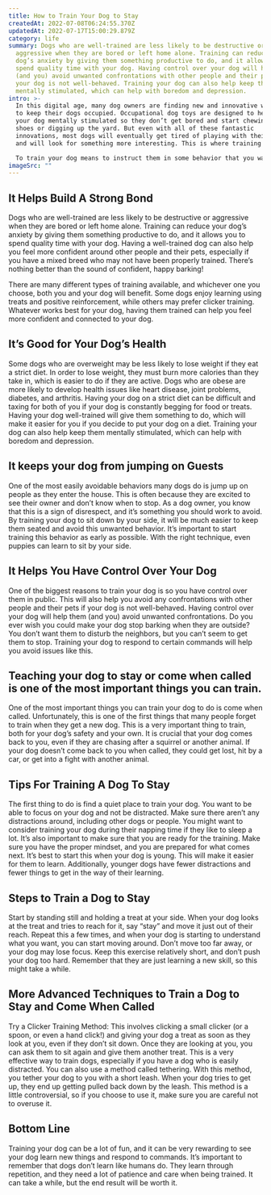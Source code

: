```yaml
---
title: How to Train Your Dog to Stay
createdAt: 2022-07-08T06:24:55.370Z
updatedAt: 2022-07-17T15:00:29.879Z
category: life
summary: Dogs who are well-trained are less likely to be destructive or
  aggressive when they are bored or left home alone. Training can reduce your
  dog’s anxiety by giving them something productive to do, and it allows you to
  spend quality time with your dog. Having control over your dog will help them
  (and you) avoid unwanted confrontations with other people and their pets if
  your dog is not well-behaved. Training your dog can also help keep them
  mentally stimulated, which can help with boredom and depression.
intro: >-
  In this digital age, many dog owners are finding new and innovative ways
  to keep their dogs occupied. Occupational dog toys are designed to help keep
  your dog mentally stimulated so they don’t get bored and start chewing on your
  shoes or digging up the yard. But even with all of these fantastic
  innovations, most dogs will eventually get tired of playing with their toys
  and will look for something more interesting. This is where training comes in!

  To train your dog means to instruct them in some behavior that you want them to repeat consistently in different situations. Training gives your dog a purpose, and it makes things easier on both of you when you have a well-trained pooch at home (or anywhere else). Training can be as simple as teaching your dog some basic commands like “sit” or “stay,” or it can be something much more advanced like teaching them to come when called from the other side of the yard. Whatever your level of experience, there are numerous benefits to training your dog.
imageSrc: ""
---
```


## It Helps Build A Strong Bond

Dogs who are well-trained are less likely to be destructive or aggressive when they are bored or left home alone. Training can reduce your dog’s anxiety by giving them something productive to do, and it allows you to spend quality time with your dog. Having a well-trained dog can also help you feel more confident around other people and their pets, especially if you have a mixed breed who may not have been properly trained. There’s nothing better than the sound of confident, happy barking!

There are many different types of training available, and whichever one you choose, both you and your dog will benefit. Some dogs enjoy learning using treats and positive reinforcement, while others may prefer clicker training. Whatever works best for your dog, having them trained can help you feel more confident and connected to your dog.

## It’s Good for Your Dog’s Health

Some dogs who are overweight may be less likely to lose weight if they eat a strict diet. In order to lose weight, they must burn more calories than they take in, which is easier to do if they are active. Dogs who are obese are more likely to develop health issues like heart disease, joint problems, diabetes, and arthritis. Having your dog on a strict diet can be difficult and taxing for both of you if your dog is constantly begging for food or treats. Having your dog well-trained will give them something to do, which will make it easier for you if you decide to put your dog on a diet. Training your dog can also help keep them mentally stimulated, which can help with boredom and depression.

## It keeps your dog from jumping on Guests

One of the most easily avoidable behaviors many dogs do is jump up on people as they enter the house. This is often because they are excited to see their owner and don’t know when to stop. As a dog owner, you know that this is a sign of disrespect, and it’s something you should work to avoid. By training your dog to sit down by your side, it will be much easier to keep them seated and avoid this unwanted behavior. It’s important to start training this behavior as early as possible. With the right technique, even puppies can learn to sit by your side.

## It Helps You Have Control Over Your Dog

One of the biggest reasons to train your dog is so you have control over them in public. This will also help you avoid any confrontations with other people and their pets if your dog is not well-behaved. Having control over your dog will help them (and you) avoid unwanted confrontations. Do you ever wish you could make your dog stop barking when they are outside? You don’t want them to disturb the neighbors, but you can’t seem to get them to stop. Training your dog to respond to certain commands will help you avoid issues like this.

## Teaching your dog to stay or come when called is one of the most important things you can train.

One of the most important things you can train your dog to do is come when called. Unfortunately, this is one of the first things that many people forget to train when they get a new dog. This is a very important thing to train, both for your dog’s safety and your own. It is crucial that your dog comes back to you, even if they are chasing after a squirrel or another animal. If your dog doesn’t come back to you when called, they could get lost, hit by a car, or get into a fight with another animal.

## Tips For Training A Dog To Stay

The first thing to do is find a quiet place to train your dog. You want to be able to focus on your dog and not be distracted. Make sure there aren’t any distractions around, including other dogs or people. You might want to consider training your dog during their napping time if they like to sleep a lot. It’s also important to make sure that you are ready for the training. Make sure you have the proper mindset, and you are prepared for what comes next. It’s best to start this when your dog is young. This will make it easier for them to learn. Additionally, younger dogs have fewer distractions and fewer things to get in the way of their learning.

## Steps to Train a Dog to Stay

Start by standing still and holding a treat at your side. When your dog looks at the treat and tries to reach for it, say “stay” and move it just out of their reach. Repeat this a few times, and when your dog is starting to understand what you want, you can start moving around. Don’t move too far away, or your dog may lose focus. Keep this exercise relatively short, and don’t push your dog too hard. Remember that they are just learning a new skill, so this might take a while.

## More Advanced Techniques to Train a Dog to Stay and Come When Called

Try a Clicker Training Method: This involves clicking a small clicker (or a spoon, or even a hand click!) and giving your dog a treat as soon as they look at you, even if they don’t sit down. Once they are looking at you, you can ask them to sit again and give them another treat. This is a very effective way to train dogs, especially if you have a dog who is easily distracted. You can also use a method called tethering. With this method, you tether your dog to you with a short leash. When your dog tries to get up, they end up getting pulled back down by the leash. This method is a little controversial, so if you choose to use it, make sure you are careful not to overuse it.

## Bottom Line

Training your dog can be a lot of fun, and it can be very rewarding to see your dog learn new things and respond to commands. It’s important to remember that dogs don’t learn like humans do. They learn through repetition, and they need a lot of patience and care when being trained. It can take a while, but the end result will be worth it.
